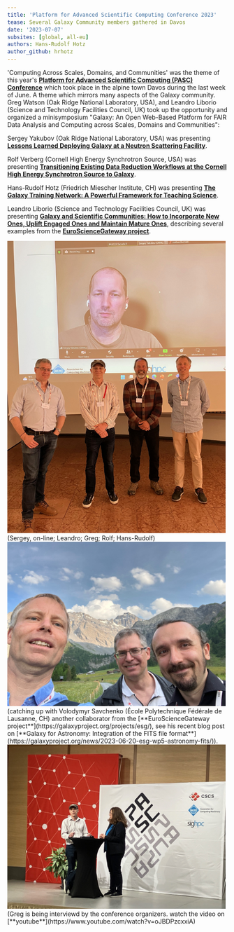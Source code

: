 ```yaml
---
title: 'Platform for Advanced Scientific Computing Conference 2023'
tease: Several Galaxy Community members gathered in Davos
date: '2023-07-07'
subsites: [global, all-eu]
authors: Hans-Rudolf Hotz
author_github: hrhotz
---
```


'Computing Across Scales, Domains, and Communities' was the theme of this year's [**Platform for Advanced Scientific Computing (PASC) Conference**](https://pasc23.pasc-conference.org/) which took place in the alpine town Davos during the last week of June. A theme which mirrors many aspects of the Galaxy community. Greg Watson (Oak Ridge National Laboratory, USA), and Leandro Liborio (Science and Technology Facilities Council, UK) took up the opportunity and organized a minisymposium "Galaxy: An Open Web-Based Platform for FAIR Data Analysis and Computing across Scales, Domains and Communities": 

Sergey Yakubov (Oak Ridge National Laboratory, USA) was presenting [**Lessons Learned Deploying Galaxy at a Neutron Scattering Facility**](https://pasc23.pasc-conference.org/presentation/?id=msa158&sess=sess169).

Rolf Verberg (Cornell High Energy Synchrotron Source, USA) was presenting [**Transitioning Existing Data Reduction Workflows at the Cornell High Energy Synchrotron Source to Galaxy**](https://pasc23.pasc-conference.org/presentation/?id=msa221&sess=sess169).

Hans-Rudolf Hotz (Friedrich Miescher Institute, CH) was presenting [**The Galaxy Training Network: A Powerful Framework for Teaching Science**](https://pasc23.pasc-conference.org/presentation/?id=msa165&sess=sess169).

Leandro Liborio (Science and Technology Facilities Council, UK) was presenting [**Galaxy and Scientific Communities: How to Incorporate New Ones, Uplift Engaged Ones and Maintain Mature Ones**](https://pasc23.pasc-conference.org/presentation/?id=msa156&sess=sess169), describing several examples from the [**EuroScienceGateway project**](https://galaxyproject.org/projects/esg/).


 <img src="IMG_0701.jpg" alt="workshop presenters" width="500">
(Sergey, on-line; Leandro; Greg; Rolf; Hans-Rudolf)


 <img src="IMG_0685.jpg" alt="conference dinner" width="500">
(catching up with Volodymyr Savchenko (École Polytechnique Fédérale de Lausanne, CH) another collaborator from the [**EuroScienceGateway project**](https://galaxyproject.org/projects/esg/), see his recent blog post on [**Galaxy for Astronomy: Integration of the FITS file format**](https://galaxyproject.org/news/2023-06-20-esg-wp5-astronomy-fits/)).


 <img src="IMG_0704.jpg" alt="greg interview" width="500">
(Greg is being interviewd by the conference organizers. watch the video on [**youtube**](https://www.youtube.com/watch?v=oJBDPzcxxiA)
